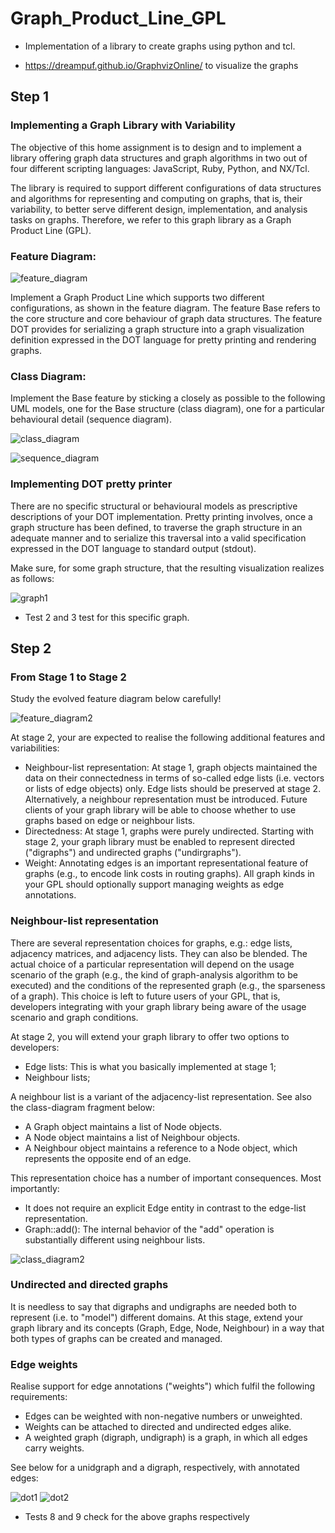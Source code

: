 # Graph_Product_Line_GPL
* Implementation of a library to create graphs using python and tcl.

* https://dreampuf.github.io/GraphvizOnline/ to visualize the graphs

## Step 1
### Implementing a Graph Library with Variability

The objective of this home assignment is to design and to implement a library offering graph data structures and graph algorithms in two out of four different scripting languages: JavaScript, Ruby, Python, and NX/Tcl.

The library is required to support different configurations of data structures and algorithms for representing and computing on graphs, that is, their variability, to better serve different design, implementation, and analysis tasks on graphs. Therefore, we refer to this graph library as a Graph Product Line (GPL).

### Feature Diagram:
  ![feature_diagram](https://github.com/makaronski/Graph_Product_Line_GPL/blob/master/images/fm.png)
  
 Implement a Graph Product Line which supports two different configurations, as shown in the feature diagram. The feature Base refers to the core structure and core behaviour of graph data structures. The feature DOT provides for serializing a graph structure into a graph visualization definition expressed in the DOT language  for pretty printing and rendering graphs.
  
### Class Diagram: 

 Implement the Base feature by sticking a closely as possible to the following UML models, one for the Base structure (class diagram), one for a particular behavioural detail (sequence diagram).
 
![class_diagram](https://github.com/makaronski/Graph_Product_Line_GPL/blob/master/images/cd.png)

 
![sequence_diagram](https://github.com/makaronski/Graph_Product_Line_GPL/blob/master/images/sd.png)

### Implementing DOT pretty printer

There are no specific structural or behavioural models as prescriptive descriptions of your DOT implementation. Pretty printing involves, once a graph structure has been defined, to traverse the graph structure in an adequate manner and to serialize this traversal into a valid specification expressed in the DOT language  to standard output (stdout).

Make sure, for some graph structure, that the resulting visualization realizes as follows:

![graph1](https://github.com/makaronski/Graph_Product_Line_GPL/blob/master/images/gv.png)

* Test 2 and 3 test for this specific graph.

## Step 2

### From Stage 1 to Stage 2
Study the evolved feature diagram below carefully!

 ![feature_diagram2](https://github.com/makaronski/Graph_Product_Line_GPL/blob/master/images/fm2.png)
 
At stage 2, your are expected to realise the following additional features and variabilities:

* Neighbour-list representation: At stage 1, graph objects maintained the data on their connectedness in terms of so-called edge lists (i.e. vectors or lists of edge objects) only. Edge lists should be preserved at stage 2. Alternatively, a neighbour representation must be introduced. Future clients of your graph library will be able to choose whether to use graphs based on edge or neighbour lists.
* Directedness: At stage 1, graphs were purely undirected. Starting with stage 2, your graph library must be enabled to represent directed ("digraphs") and undirected graphs ("undirgraphs").
* Weight: Annotating edges is an important representational feature of graphs (e.g., to encode link costs in routing graphs). All graph kinds in your GPL should optionally support managing weights as edge annotations.

### Neighbour-list representation

There are several representation choices for graphs, e.g.: edge lists, adjacency matrices, and adjacency lists. They can also be blended. The actual choice of a particular representation will depend on the usage scenario of the graph (e.g., the kind of graph-analysis algorithm to be executed) and the conditions of the represented graph (e.g., the sparseness of a graph). This choice is left to future users of your GPL, that is, developers integrating with your graph library being aware of the usage scenario and graph conditions.

At stage 2, you will extend your graph library to offer two options to developers:
* Edge lists: This is what you basically implemented at stage 1;
* Neighbour lists;

A neighbour list is a variant of the adjacency-list representation. See also the class-diagram fragment below:

* A Graph object maintains a list of Node objects.
* A Node object maintains a list of Neighbour objects.
* A Neighbour object maintains a reference to a Node object, which represents the opposite end of an edge.

This representation choice has a number of important consequences. Most importantly:

* It does not require an explicit Edge entity in contrast to the edge-list representation.
* Graph::add(): The internal behavior of the "add" operation is substantially different using neighbour lists.

![class_diagram2](https://github.com/makaronski/Graph_Product_Line_GPL/blob/master/images/cd2.png)

### Undirected and directed graphs

It is needless to say that digraphs and undigraphs are needed both to represent (i.e. to "model") different domains. At this stage, extend your graph library and its concepts (Graph, Edge, Node, Neighbour) in a way that both types of graphs can be created and managed.

### Edge weights

Realise support for edge annotations ("weights") which fulfil the following requirements:

* Edges can be weighted with non-negative numbers or unweighted.
* Weights can be attached to directed and undirected edges alike.
* A weighted graph (digraph, undigraph) is a graph, in which all edges carry weights.

See below for a unidgraph and a digraph, respectively, with annotated edges:

![dot1](https://github.com/makaronski/Graph_Product_Line_GPL/blob/master/images/dot1.png)
![dot2](https://github.com/makaronski/Graph_Product_Line_GPL/blob/master/images/dot2.png)

* Tests 8 and 9 check for the above graphs respectively
